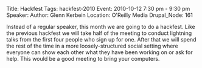 Title: Hackfest
Tags: hackfest-2010
Event: 2010-10-12 7:30 pm - 9:30 pm
Speaker: 
Author: Glenn Kerbein
Location: O'Reilly Media
Drupal_Node: 161

Instead of a regular speaker, this month we are going to do a hackfest. Like the previous hackfest we will take half of the meeting to conduct lightning talks from the first four people who sign up for one. After that we will spend the rest of the time in a more loosely-structured social setting where everyone can show each other what they have been working on or ask for help. This would be a good meeting to bring your computers.
